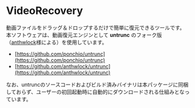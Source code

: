 # VideoRecovery

動画ファイルをドラッグ＆ドロップするだけで簡単に復元できるツールです。<br>
本ソフトウェアは、動画復元エンジンとして **untrunc** のフォーク版（[anthwlock](https://github.com/anthwlock/untrunc)様による）を使用しています。

* [https://github.com/ponchio/untrunc](https://github.com/ponchio/untrunc)
* [https://github.com/anthwlock/untrunc](https://github.com/anthwlock/untrunc)

なお、untruncのソースコードおよびビルド済みバイナリは本パッケージに同梱しておらず、ユーザーの初回起動時に自動的にダウンロードされる仕組みとなっています。
